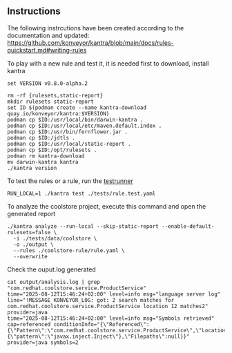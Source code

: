 ## Instructions

The following instrcutions have been created according to the documentation and updated: https://github.com/konveyor/kantra/blob/main/docs/rules-quickstart.md#writing-rules

To play with a new rule and test it, it is needed first to download, install kantra

```shell
set VERSION v0.8.0-alpha.2

rm -rf {rulesets,static-report}
mkdir rulesets static-report
set ID $(podman create --name kantra-download quay.io/konveyor/kantra:$VERSION)
podman cp $ID:/usr/local/bin/darwin-kantra .
podman cp $ID:/usr/local/etc/maven.default.index .
podman cp $ID:/usr/bin/fernflower.jar .
podman cp $ID:/jdtls .
podman cp $ID:/usr/local/static-report .
podman cp $ID:/opt/rulesets .
podman rm kantra-download
mv darwin-kantra kantra
./kantra version
```

To test the rules or a rule, run the [testrunner](https://github.com/konveyor/kantra/blob/main/docs/testrunner.md#running-tests)
```shell
RUN_LOCAL=1 ./kantra test ./tests/rule.test.yaml
```

To analyze the coolstore project, execute this command and open the generated report
```shell
./kantra analyze --run-local --skip-static-report --enable-default-rulesets=false \
  -i ./tests/data/coolstore \
  -o ./output \
  --rules ./coolstore-rule/rule.yaml \
  --overwrite  
```
Check the ouput.log generated
```shell
cat output/analysis.log | grep "com.redhat.coolstore.service.ProductService"
time="2025-08-12T15:46:24+02:00" level=info msg="language server log" line="!MESSAGE KONVEYOR_LOG: got: 2 search matches for com.redhat.coolstore.service.ProductService location 12 matches2" provider=java
time="2025-08-12T15:46:24+02:00" level=info msg="Symbols retrieved" cap=referenced conditionInfo="{\"Referenced\":{\"Pattern\":\"com.redhat.coolstore.service.ProductService\",\"Location\":\"FIELD\",\"annotated\":{\"pattern\":\"javax.inject.Inject\"},\"Filepaths\":null}}" provider=java symbols=2
```




